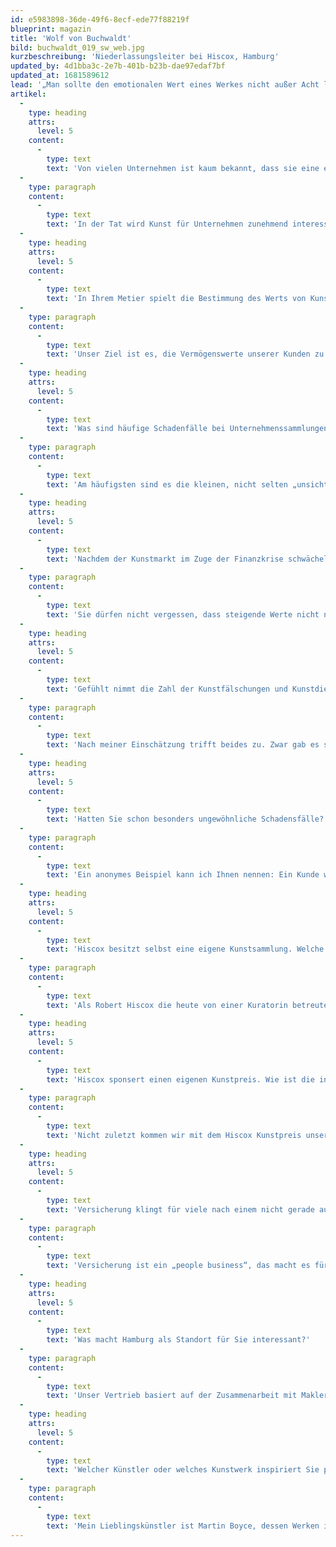 ```yaml
---
id: e5983898-36de-49f6-8ecf-ede77f88219f
blueprint: magazin
title: 'Wolf von Buchwaldt'
bild: buchwaldt_019_sw_web.jpg
kurzbeschreibung: 'Niederlassungsleiter bei Hiscox, Hamburg'
updated_by: 4d1bba3c-2e7b-401b-b23b-dae97edaf7bf
updated_at: 1681589612
lead: '„Man sollte den emotionalen Wert eines Werkes nicht außer Acht lassen.“'
artikel:
  -
    type: heading
    attrs:
      level: 5
    content:
      -
        type: text
        text: 'Von vielen Unternehmen ist kaum bekannt, dass sie eine eigene Kunstsammlung haben. Als Kunstversicherer sind Sie nah dran: Nimmt die Bereitschaft bei Unternehmen zu, ihre Räumlichkeiten mit hochwertiger Kunst auszustatten und darüber hinaus sogar eine Sammlung anzulegen?'
  -
    type: paragraph
    content:
      -
        type: text
        text: 'In der Tat wird Kunst für Unternehmen zunehmend interessanter, wofür mehrere Gründe ausschlaggebend sind. Wer in Kunst investiert und damit auch junge Künstler fördert, leistet einen sozial-kulturellen Beitrag. Aber auch rein ökonomisch betrachtet stellt Kunst ein sinnvolles Investment dar und erfreut sich als Sachwert vor allem in Krisenzeiten besonderer Beliebtheit. Und dann gibt es noch die persönliche Komponente: In den Führungsgremien von Unternehmen finden sich häufig Kunstliebhaber – so wie Robert Hiscox, der in den 70er-Jahren mit dem Aufbau der Hiscox-Sammlung begann.'
  -
    type: heading
    attrs:
      level: 5
    content:
      -
        type: text
        text: 'In Ihrem Metier spielt die Bestimmung des Werts von Kunstwerken eine wesentliche Rolle. Wie gehen Sie dabei vor?'
  -
    type: paragraph
    content:
      -
        type: text
        text: 'Unser Ziel ist es, die Vermögenswerte unserer Kunden zu schützen und zu erhalten. Das bedeutet, dass wir gemeinsam mit jedem Kunden und dem Versicherungsmakler eine individuelle Lösung erarbeiten. In diese fließt neben den Kundenwünschen auch die Expertise des Hiscox-Netzwerks ein, zu dem auch professionelle Kunstsachverständige zählen, die den Markt beobachten und auf eine umfangreiche Erfahrung blicken können. Mit ihrem Know-how stellen wir sicher, dass sich der Kunde im Schadenfall nicht mit einer Unterversicherung konfrontiert sieht.'
  -
    type: heading
    attrs:
      level: 5
    content:
      -
        type: text
        text: 'Was sind häufige Schadenfälle bei Unternehmenssammlungen – und welche Erkenntnisse ziehen Sie daraus?'
  -
    type: paragraph
    content:
      -
        type: text
        text: 'Am häufigsten sind es die kleinen, nicht selten „unsichtbaren“ Unfälle im Alltag, die Schäden an Kunstwerken verursachen. Beim Putzen wird ein Bild von der Wand gerissen, bei offenem Fenster verirrt sich eine Taube im Büro und wirft beim hektischen Hin- und Herflattern eine Skulptur um, und natürlich der Klassiker: eine Unachtsamkeit beim Transport, etwa eine nicht stramm genug sitzende Sicherung. Spektakuläre Schadenfälle wie Diebstahl kommen eher selten vor. Standardversicherungen decken diese Art von Schäden jedoch in der Regel nicht ab. Daher sollte kein Sammler und Kunstliebhaber darauf verzichten, seine Werte nachhaltig zu sichern.'
  -
    type: heading
    attrs:
      level: 5
    content:
      -
        type: text
        text: 'Nachdem der Kunstmarkt im Zuge der Finanzkrise schwächelte, steigen die Preise vieler etablierter Künstler inzwischen wieder stark an. Für Sie als Kunstversicherer steigen damit auch die Prämien – glänzende Aussichten für die Zukunft also?'
  -
    type: paragraph
    content:
      -
        type: text
        text: 'Sie dürfen nicht vergessen, dass steigende Werte nicht nur höhere Prämien, sondern auch höhere Schadensummen bedeuten – insofern geht diese Rechnung nicht auf. Unser Bemühen ist darauf ausgerichtet, reelle Versicherungssummen zugrunde zu legen, so dass im Schadenfall angemessen reguliert werden kann. Darüber hinaus sollte man auch den emotionalen Wert eines Werkes nicht außer Acht lassen. Für viele unserer Kunden ist der monetäre Wert eines Bildes zwar von Bedeutung, aber das, was sie mit dem Kunstwerk verbinden, wiegt oft mindestens ebenso schwer. Bei Kunst und auch bei der Kunstversicherung geht es nicht nur um Geld, sondern auch um Emotionen.'
  -
    type: heading
    attrs:
      level: 5
    content:
      -
        type: text
        text: 'Gefühlt nimmt die Zahl der Kunstfälschungen und Kunstdiebstähle in den letzten Jahren zu. Entspricht dies den Tatsachen oder ist nur die mediale Aufmerksamkeit dafür gestiegen?'
  -
    type: paragraph
    content:
      -
        type: text
        text: 'Nach meiner Einschätzung trifft beides zu. Zwar gab es schon immer Kunstfälscher, aber im Zuge des Aufblühens des Kunstmarktes in den letzten Jahren wurden natürlich noch einmal verstärkt Fälscher und andere Kriminelle von den großen Zahlen angelockt. Zugleich haben auch die Publikumsmedien den Kunstmarkt mehr in den Fokus gerückt. Und nicht zuletzt steigt in wirtschaftlich schwierigen Zeiten generell die Kriminalitätsrate, was auch den Kunstmarkt nicht verschont.'
  -
    type: heading
    attrs:
      level: 5
    content:
      -
        type: text
        text: 'Hatten Sie schon besonders ungewöhnliche Schadensfälle?'
  -
    type: paragraph
    content:
      -
        type: text
        text: 'Ein anonymes Beispiel kann ich Ihnen nennen: Ein Kunde wollte seine Bilder umhängen, nahm sie dazu von der Wand und stellte sie auf dem Boden ab. Seine dreijährige Tochter kam mit der Spielzeugschere daher und auf die Idee, aus einem der Gemälde einen Frauenarm auszuschneiden – was sie dann auch tat.'
  -
    type: heading
    attrs:
      level: 5
    content:
      -
        type: text
        text: 'Hiscox besitzt selbst eine eigene Kunstsammlung. Welche Schwerpunkte gibt es?'
  -
    type: paragraph
    content:
      -
        type: text
        text: 'Als Robert Hiscox die heute von einer Kuratorin betreute Sammlung aus seiner privaten Leidenschaft heraus in den 70er Jahren begründete, ging es ihm vor allem um die Unterstützung junger, talentierter Künstler. An diesem Schwerpunkt hat sich bis heute nichts geändert, er liegt auch dem Hiscox Kunstpreis zugrunde. Unsere Werke hängen in allen Büros weltweit, öffentliche Ausstellungsflächen gibt es nicht. Einen Eindruck der Sammlung kann man sich auf www.hiscoxcollection.com verschaffen.'
  -
    type: heading
    attrs:
      level: 5
    content:
      -
        type: text
        text: 'Hiscox sponsert einen eigenen Kunstpreis. Wie ist die inhaltliche Ausrichtung des Kunstpreises?'
  -
    type: paragraph
    content:
      -
        type: text
        text: 'Nicht zuletzt kommen wir mit dem Hiscox Kunstpreis unserer sozialen Verantwortung als Unternehmen nach. Junge Künstler erhalten dadurch die Möglichkeit, ihre Werke öffentlich auszustellen. Und mit dem Preisgeld verschaffen wir ihnen ein wenig finanzielle Rückendeckung für die nächsten Projekte.'
  -
    type: heading
    attrs:
      level: 5
    content:
      -
        type: text
        text: 'Versicherung klingt für viele nach einem nicht gerade aufregenden Aufgabengebiet. Was macht es für Sie persönlich spannend?'
  -
    type: paragraph
    content:
      -
        type: text
        text: 'Versicherung ist ein „people business“, das macht es für mich spannend. Hiscox versichert ja nicht nur Kunst, Oldtimer und hochwertige Gebäude samt Inhalt im In- und Ausland, sondern auch berufliche Risiken und bietet zudem Versicherungsschutz vor Hackerangriffen und Datenverlust. Zu unseren Kunden zählen Unternehmensberater, Softwareentwickler oder Werbeagenturen. Für mich ist es eine tolle, erfüllende Erfahrung, einen Unternehmer in schwierigen Zeiten zu unterstützen und ihm eventuell sogar – durch eine faire Schadenregulierung – seine Existenz zu sichern. Auch bieten wir Unternehmen die Möglichkeit, ihr Krisenmanagement in Notfallsituationen, wie zum Beispiel im Falle einer Entführung, Erpressung oder Industriespionage, auszulagern. Sie sehen, Versicherung kann wirklich sehr spannend sein!'
  -
    type: heading
    attrs:
      level: 5
    content:
      -
        type: text
        text: 'Was macht Hamburg als Standort für Sie interessant?'
  -
    type: paragraph
    content:
      -
        type: text
        text: 'Unser Vertrieb basiert auf der Zusammenarbeit mit Maklern, und von denen sind in Hamburg zahlreiche ansässig. Da ist es einfach sinnvoll, vor Ort für sie da zu sein. Genauso verhält es sich mit unseren Kunden: Auch von ihnen leben und arbeiten viele in Hamburg und Umgebung. Nicht zuletzt ist auch die Hamburger Kunstszene sehr interessant für uns.'
  -
    type: heading
    attrs:
      level: 5
    content:
      -
        type: text
        text: 'Welcher Künstler oder welches Kunstwerk inspiriert Sie persönlich ganz besonders?'
  -
    type: paragraph
    content:
      -
        type: text
        text: 'Mein Lieblingskünstler ist Martin Boyce, dessen Werken ich des Öfteren auf Kunstmessen begegnet bin. Seine Arbeiten inspirieren mich; eine davon haben wir jetzt auch in der Sammlung. Ich habe mich mit ihm gefreut, als er 2011 verdientermaßen den Turner-Preis gewann.'
---
```

